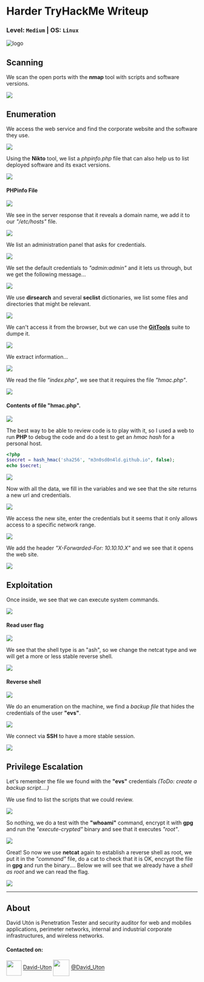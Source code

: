 # Harder TryHackMe Writeup
### Level: `Medium` | OS: `Linux`

![logo](1.png)

## Scanning
We scan the open ports with the **nmap** tool with scripts and software versions.

![](2.png)

## Enumeration
We access the web service and find the corporate website and the software they use.

![](3.png)

Using the **Nikto** tool, we list a *phpinfo.php* file that can also help us to list deployed software and its exact versions.

![](4.png)

#### PHPinfo File

![](5.png)

We see in the server response that it reveals a domain name, we add it to our *"/etc/hosts"* file.

![](6.png)

We list an administration panel that asks for credentials.

![](7.png)

We set the default credentials to *"admin:admin"* and it lets us through, but we get the following message...

![](8.png)

We use **dirsearch** and several **seclist** dictionaries, we list some files and directories that might be relevant.

![](9.png)

We can't access it from the browser, but we can use the **[GitTools](https://github.com/internetwache/GitTools)** suite to dumpe it.

![](10.png)

We extract information...

![](11.png)

We read the file *"index.php"*, we see that it requires the file *"hmac.php"*.

![](12.png)

#### Contents of file "hmac.php".

![](13.png)

The best way to be able to review code is to play with it, so I used a web to run **PHP** to debug the code and do a test to get an *hmac hash* for a personal host.

```PHP
<?php
$secret = hash_hmac('sha256', "m3n0sd0n4ld.github.io", false);
echo $secret;
```

![](14.png)

Now with all the data, we fill in the variables and we see that the site returns a new url and credentials.

![](15.png)

We access the new site, enter the credentials but it seems that it only allows access to a specific network range.

![](16.png)

We add the header *"X-Forwarded-For: 10.10.10.X"* and we see that it opens the web site.

![](17.png)

## Exploitation

Once inside, we see that we can execute system commands.

![](18.png)

#### Read user flag

![](19.png)

We see that the shell type is an "ash", so we change the netcat type and we will get a more or less stable reverse shell.

![](21.png)

#### Reverse shell

![](22.png)

We do an enumeration on the machine, we find a *backup file* that hides the credentials of the user **"evs"**.

![](25.png)

We connect via **SSH** to have a more stable session.

![](26.png)

## Privilege Escalation
Let's remember the file we found with the **"evs"** credentials *(ToDo: create a backup script....)*

We use find to list the scripts that we could review.

![](27.png)

So nothing, we do a test with the **"whoami"** command, encrypt it with **gpg** and run the *"execute-crypted"* binary and see that it executes *"root"*.

![](28.png)

Great! So now we use **netcat** again to establish a reverse shell as root, we put it in the *"command"* file, do a cat to check that it is OK, encrypt the file in **gpg** and run the binary.... Below we will see that we already have a *shell as root* and we can read the flag.

![](29.png)

---
## About

David Utón is Penetration Tester and security auditor for web and mobiles applications, perimeter networks, internal and industrial corporate infrastructures, and wireless networks.

#### Contacted on:

<img src='https://m3n0sd0n4ld.github.io/imgs/linkedin.png' width='40' align='center'> [David-Uton](https://www.linkedin.com/in/david-uton/)
<img src='https://m3n0sd0n4ld.github.io/imgs/twitter.png' width='43' align='center'> [@David_Uton](https://twitter.com/David_Uton)
